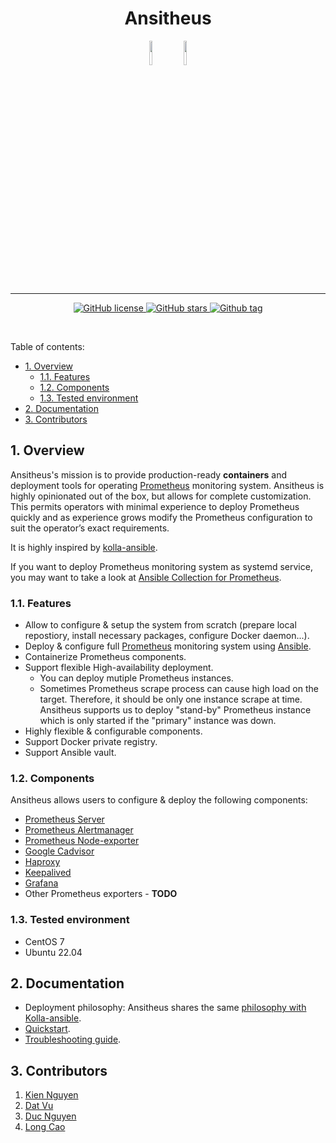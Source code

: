 <div align="center">
	<h1>Ansitheus</h1>
    <img src="https://upload.wikimedia.org/wikipedia/commons/thumb/2/24/Ansible_logo.svg/1664px-Ansible_logo.svg.png" width="10%" height="10%">
    <img src="https://upload.wikimedia.org/wikipedia/commons/thumb/3/38/Prometheus_software_logo.svg/2066px-Prometheus_software_logo.svg.png" width="10%" height="10%">
    <hr/>
	<p>
		<a href="https://github.com/ntk148v/ansitheus/blob/master/LICENSE">
			<img alt="GitHub license" src="https://img.shields.io/github/license/ntk148v/ansitheus?style=for-the-badge">
		</a>
		<a href="https://github.com/ntk148v/ansitheus/stargazers">
            <img alt="GitHub stars" src="https://img.shields.io/github/stars/ntk148v/ansitheus?style=for-the-badge">
        </a>
        <a href="https://github.com/ntk148v/ansitheus/tags">
            <img alt="Github tag" src="https://img.shields.io/github/tag/ntk148v/ansitheus?style=for-the-badge">
        </a>
	</p><br>
</div>

Table of contents:

- [1. Overview](#1-overview)
  - [1.1. Features](#11-features)
  - [1.2. Components](#12-components)
  - [1.3. Tested environment](#13-tested-environment)
- [2. Documentation](#2-documentation)
- [3. Contributors](#3-contributors)

## 1. Overview

Ansitheus's mission is to provide production-ready **containers** and deployment tools for operating [Prometheus](https://github.com/prometheus/prometheus) monitoring system. Ansitheus is highly opinionated out of the box, but allows for complete customization. This permits operators with minimal experience to deploy Prometheus quickly and as experience grows modify the Prometheus configuration to suit the operator’s exact requirements.

It is highly inspired by [kolla-ansible](https://docs.openstack.org/kolla-ansible).

If you want to deploy Prometheus monitoring system as systemd service, you may want to take a look at [Ansible Collection for Prometheus](https://github.com/prometheus-community/ansible).

### 1.1. Features

- Allow to configure & setup the system from scratch (prepare local repostiory, install necessary packages, configure Docker daemon...).
- Deploy & configure full [Prometheus](https://github.com/prometheus/prometheus) monitoring system using [Ansible](https://www.ansible.com/).
- Containerize Prometheus components.
- Support flexible High-availability deployment.
  - You can deploy mutiple Prometheus instances.
  - Sometimes Prometheus scrape process can cause high load on the target. Therefore, it should be only one instance scrape at time. Ansitheus supports us to deploy "stand-by" Prometheus instance which is only started if the "primary" instance was down.
- Highly flexible & configurable components.
- Support Docker private registry.
- Support Ansible vault.

### 1.2. Components

Ansitheus allows users to configure & deploy the following components:

- [Prometheus Server](https://github.com/prometheus/prometheus)
- [Prometheus Alertmanager](https://github.com/prometheus/alertmanager)
- [Prometheus Node-exporter](https://github.com/prometheus/node_exporter)
- [Google Cadvisor](https://github.com/google/cadvisor)
- [Haproxy](http://www.haproxy.org/)
- [Keepalived](https://www.keepalived.org/)
- [Grafana](https://github.com/grafana/grafana)
- Other Prometheus exporters - **TODO**

### 1.3. Tested environment

- CentOS 7
- Ubuntu 22.04

## 2. Documentation

- Deployment philosophy: Ansitheus shares the same [philosophy with Kolla-ansible](https://docs.openstack.org/kolla-ansible/latest/admin/deployment-philosophy.html).
- [Quickstart](./docs/quickstart.md).
- [Troubleshooting guide](./docs/troubleshoot.md).

## 3. Contributors

1. [Kien Nguyen](https://github.com/ntk148v)
2. [Dat Vu](https://github.com/vtdat)
3. [Duc Nguyen](https://github.com/vanduc95)
4. [Long Cao](https://github.com/LongCaoBK)
